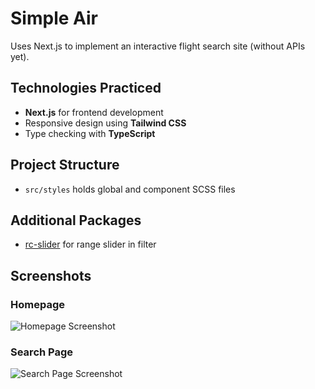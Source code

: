 # Simple Air

Uses Next.js to implement an interactive  flight search site (without APIs yet).

## Technologies Practiced

- **Next.js** for frontend development
- Responsive design using **Tailwind CSS**
- Type checking with **TypeScript**

## Project Structure

- `src/styles` holds global and component SCSS files

## Additional Packages

- [rc-slider](https://www.npmjs.com/package/rc-slider) for range slider in filter

## Screenshots

### Homepage

![Homepage Screenshot](https://i.imgur.com/6qs5j3x.jpg)

### Search Page

![Search Page Screenshot](https://i.imgur.com/KHX0ACd.jpg)

